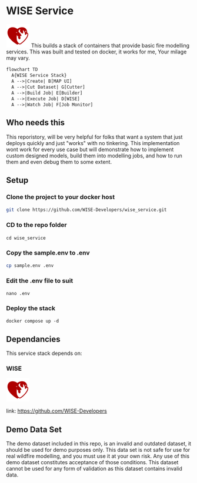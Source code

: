 # WISE Service

![Wise Logo](public/images/favicon-64.png)
This builds a stack of containers that provide basic fire modelling services.
This was built and tested on docker, it works for me, Your milage may vary.

```mermaid
flowchart TD
  A{WISE Service Stack}
  A -->|Create| B[MAP UI]
  A -->|Cut Dataset| G[Cutter]
  A -->|Build Job| E[Builder]
  A -->|Execute Job| D[WISE]
  A -->|Watch Job| F[Job Monitor]
```

## Who needs this

This reporistory, will be very helpful for folks that want a system that just deploys quickly and just "works" with no tinkering. This implementation wont work for every use case but will demonstrate how to implement custom designed models, build them into modelling jobs, and how to run them and even debug them to some extent.

## Setup

### Clone the project to your docker host

```sh
git clone https://github.com/WISE-Developers/wise_service.git
```

### CD to the repo folder

```SH
cd wise_service
```

### Copy the sample.env to .env

```sh
cp sample.env .env
```

### Edit the .env file to suit

```SH
nano .env
```

### Deploy the stack

```SH
docker compose up -d
```

## Dependancies

This service stack depends on:

### WISE

![WISE Logo](public/images/favicon-64.png)

link: <https://github.com/WISE-Developers>

## Demo Data Set

The demo dataset included in this repo, is an invalid and outdated dataset, it should be used for demo purposes only. 
This data set is not safe for use for real wildfire modelling, and you must use it at your own risk. Any use of this demo dataset 
constitutes acceptance of those conditions. This dataset cannot be used for any form of validation as this dataset contains invalid data.
